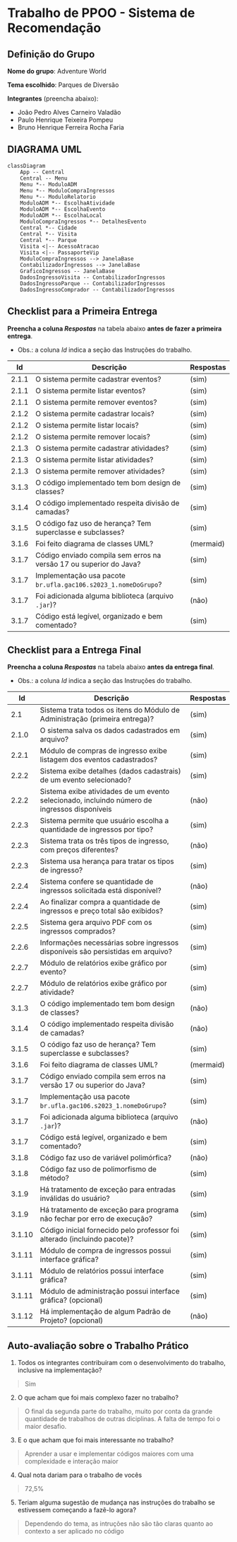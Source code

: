 
# Trabalho de PPOO - Sistema de Recomendação

## Definição do Grupo

**Nome do grupo**: Adventure World

**Tema escolhido**: Parques de Diversão

**Integrantes** (preencha abaixo):

- João Pedro Alves Carneiro Valadão
- Paulo Henrique Teixeira Pompeu
- Bruno Henrique Ferreira Rocha Faria


## DIAGRAMA UML

```mermaid
classDiagram
    App -- Central
    Central -- Menu
    Menu *-- ModuloADM
    Menu *-- ModuloCompraIngressos
    Menu *-- ModuloRelatorio
    ModuloADM *-- EscolhaAtividade
    ModuloADM *-- EscolhaEvento
    ModuloADM *-- EscolhaLocal
    ModuloCompraIngressos *-- DetalhesEvento
    Central *-- Cidade
    Central *-- Visita
    Central *-- Parque
    Visita <|-- AcessoAtracao
    Visita <|-- PassaporteVip
    ModuloCompraIngressos --> JanelaBase
    ContabilizadorIngressos --> JanelaBase
    GraficoIngressos -- JanelaBase
    DadosIngressoVisita -- ContabilizadorIngressos
    DadosIngressoParque -- ContabilizadorIngressos
    DadosIngressoComprador -- ContabilizadorIngressos
```

## Checklist para a Primeira Entrega

**Preencha a coluna _Respostas_** na tabela abaixo **antes de fazer a primeira entrega**.

- Obs.: a coluna _Id_ indica a seção das Instruções do trabalho.

|  Id   |  Descrição                                                         | Respostas | 
|-------|--------------------------------------------------------------------|-----------|
| 2.1.1 | O sistema permite cadastrar eventos?                               |   (sim)   |
| 2.1.1 | O sistema permite listar eventos?                                  |   (sim)   |
| 2.1.1 | O sistema permite remover eventos?                                 |   (sim)   |
| 2.1.2 | O sistema permite cadastrar locais?                                |   (sim)   |
| 2.1.2 | O sistema permite listar locais?                                   |   (sim)   |
| 2.1.2 | O sistema permite remover locais?                                  |   (sim)   |
| 2.1.3 | O sistema permite cadastrar atividades?                            |   (sim)   |
| 2.1.3 | O sistema permite listar atividades?                               |   (sim)   |
| 2.1.3 | O sistema permite remover atividades?                              |   (sim)   |
| 3.1.3 | O código implementado tem bom design de classes?                   |   (sim)   |
| 3.1.4 | O código implementado respeita divisão de camadas?                 |   (sim)   |
| 3.1.5 | O código faz uso de herança? Tem superclasse e subclasses?         |   (sim)   |
| 3.1.6 | Foi feito diagrama de classes UML?                                 | (mermaid) |
| 3.1.7 | Código enviado compila sem erros na versão 17 ou superior do Java? |   (sim)   |
| 3.1.7 | Implementação usa pacote `br.ufla.gac106.s2023_1.nomeDoGrupo`?     |   (sim)   |
| 3.1.7 | Foi adicionada alguma biblioteca (arquivo `.jar`)?                 |   (não)   |
| 3.1.7 | Código está legível, organizado e bem comentado?                   |   (sim)   | 

## Checklist para a Entrega Final

**Preencha a coluna _Respostas_** na tabela abaixo **antes da entrega final**.

- Obs.: a coluna _Id_ indica a seção das Instruções do trabalho.

|  Id   |  Descrição                                                                  | Respostas | 
|-------|-----------------------------------------------------------------------------|-----------|
| 2.1   | Sistema trata todos os itens do Módulo de Administração (primeira entrega)? | (sim) |
| 2.1.0 | O sistema salva os dados cadastrados em arquivo?                            | (sim) |
| 2.2.1 | Módulo de compras de ingresso exibe listagem dos eventos cadastrados?       | (sim) |
| 2.2.2 | Sistema exibe detalhes (dados cadastrais) de um evento selecionado?         | (sim) |
| 2.2.2 | Sistema exibe atividades de um evento selecionado, incluindo número de ingressos disponíveis | (não) |
| 2.2.3 | Sistema permite que usuário escolha a quantidade de ingressos por tipo?     | (sim) |
| 2.2.3 | Sistema trata os três tipos de ingresso, com preços diferentes?             | (não) |
| 2.2.3 | Sistema usa herança para tratar os tipos de ingresso?                       | (sim) |
| 2.2.4 | Sistema confere se quantidade de ingressos solicitada está disponível?      | (não) |
| 2.2.4 | Ao finalizar compra a quantidade de ingressos e preço total são exibidos?   | (sim) |
| 2.2.5 | Sistema gera arquivo PDF com os ingressos comprados?                        | (sim) |
| 2.2.6 | Informações necessárias sobre ingressos disponíveis são persistidas em arquivo?  | (sim) |
| 2.2.7 | Módulo de relatórios exibe gráfico por evento?                              | (sim) |
| 2.2.7 | Módulo de relatórios exibe gráfico por atividade?                           | (sim) |
| 3.1.3 | O código implementado tem bom design de classes?                            | (não) |
| 3.1.4 | O código implementado respeita divisão de camadas?                          | (não) |
| 3.1.5 | O código faz uso de herança? Tem superclasse e subclasses?                  | (sim) |
| 3.1.6 | Foi feito diagrama de classes UML?                                          | (mermaid) |
| 3.1.7 | Código enviado compila sem erros na versão 17 ou superior do Java?          | (sim) |
| 3.1.7 | Implementação usa pacote `br.ufla.gac106.s2023_1.nomeDoGrupo`?              | (sim) |
| 3.1.7 | Foi adicionada alguma biblioteca (arquivo `.jar`)?                          | (não) |
| 3.1.7 | Código está legível, organizado e bem comentado?                            | (sim) |
| 3.1.8 | Código faz uso de variável polimórfica?                                     | (não) |
| 3.1.8 | Código faz uso de polimorfismo de método?                                   | (sim) |
| 3.1.9 | Há tratamento de exceção para entradas inválidas do usuário?                | (sim) |
| 3.1.9 | Há tratamento de exceção para programa não fechar por erro de execução?     | (sim) |
| 3.1.10| Código inicial fornecido pelo professor foi alterado (incluindo pacote)?    | (sim) |
| 3.1.11| Módulo de compra de ingressos possui interface gráfica?                     | (sim) |
| 3.1.11| Módulo de relatórios possui interface gráfica?                              | (sim) |
| 3.1.11| Módulo de administração possui interface gráfica? (opcional)                | (sim) |
| 3.1.12| Há implementação de algum Padrão de Projeto? (opcional)                     | (não) |


## Auto-avaliação sobre o Trabalho Prático

1. Todos os integrantes contribuíram com o desenvolvimento do trabalho, inclusive na implementação?

> Sim

2. O que acham que foi mais complexo fazer no trabalho?

> O final da segunda parte do trabalho, muito por conta da grande quantidade de trabalhos de outras diciplinas. A falta de tempo foi o maior desafio.

3. E o que acham que foi mais interessante no trabalho?

> Aprender a usar e implementar códigos maiores com uma complexidade e interação maior

4. Qual nota dariam para o trabalho de vocês

> 72,5%

5. Teriam alguma sugestão de mudança nas instruções do trabalho se estivessem começando a fazê-lo agora?

> Dependendo do tema, as intruções não são tão claras quanto ao contexto a ser aplicado no código
